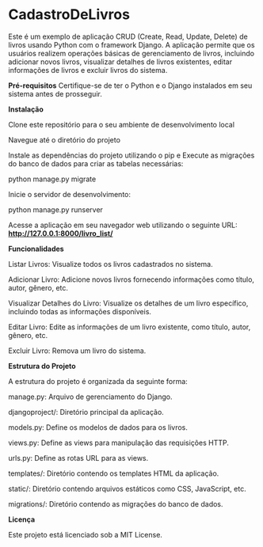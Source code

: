 # CadastroDeLivros
Este é um exemplo de aplicação CRUD (Create, Read, Update, Delete) de livros usando Python com o framework Django. A aplicação permite que os usuários realizem operações básicas de gerenciamento de livros, incluindo adicionar novos livros, visualizar detalhes de livros existentes, editar informações de livros e excluir livros do sistema. 

  

**Pré-requisitos**
Certifique-se de ter o Python e o Django instalados em seu sistema antes de prosseguir. 

  

**Instalação**

Clone este repositório para o seu ambiente de desenvolvimento local 

Navegue até o diretório do projeto 

Instale as dependências do projeto utilizando o pip e Execute as migrações do banco de dados para criar as tabelas necessárias: 

python manage.py migrate 

Inicie o servidor de desenvolvimento: 

python manage.py runserver 

Acesse a aplicação em seu navegador web utilizando o seguinte URL: 
**http://127.0.0.1:8000/livro_list/**

 

**Funcionalidades** 

Listar Livros: Visualize todos os livros cadastrados no sistema. 

Adicionar Livro: Adicione novos livros fornecendo informações como título, autor, gênero, etc. 

Visualizar Detalhes do Livro: Visualize os detalhes de um livro específico, incluindo todas as informações disponíveis. 

Editar Livro: Edite as informações de um livro existente, como título, autor, gênero, etc. 

Excluir Livro: Remova um livro do sistema. 

 

**Estrutura do Projeto**

A estrutura do projeto é organizada da seguinte forma:  

manage.py: Arquivo de gerenciamento do Django. 

djangoproject/: Diretório principal da aplicação. 

models.py: Define os modelos de dados para os livros. 

views.py: Define as views para manipulação das requisições HTTP. 

urls.py: Define as rotas URL para as views. 

templates/: Diretório contendo os templates HTML da aplicação. 

static/: Diretório contendo arquivos estáticos como CSS, JavaScript, etc. 

migrations/: Diretório contendo as migrações do banco de dados. 

**Licença**

Este projeto está licenciado sob a MIT License. 

 
